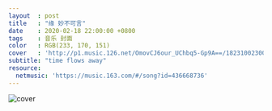 ```yaml
---
layout  : post
title   : "缘 妙不可言"
date    : 2020-02-18 22:00:00 +0800
tags    : 音乐 封面
color   : RGB(233, 170, 151)
cover   : 'http://p1.music.126.net/OmovCJ6our_UChbq5-Gp9A==/18231002300617908.jpg'
subtitle: "time flows away"
resource:
  netmusic: 'https://music.163.com/#/song?id=436668736'
---
```


![cover](http://p1.music.126.net/OmovCJ6our_UChbq5-Gp9A==/18231002300617908.jpg)
